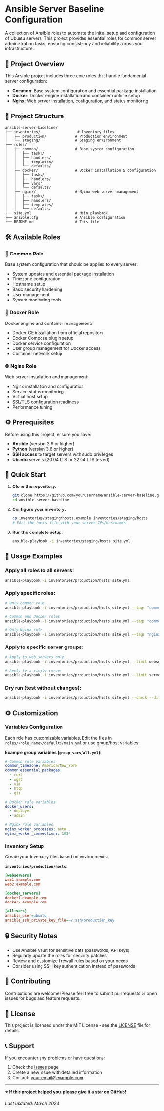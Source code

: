 # Ansible Server Baseline Configuration

A collection of Ansible roles to automate the initial setup and configuration of Ubuntu servers. This project provides essential roles for common server administration tasks, ensuring consistency and reliability across your infrastructure.

## 🚀 Project Overview

This Ansible project includes three core roles that handle fundamental server configuration:

- **Common**: Base system configuration and essential package installation
- **Docker**: Docker engine installation and container runtime setup
- **Nginx**: Web server installation, configuration, and status monitoring

## 📁 Project Structure

```
ansible-server-baseline/
├── inventories/                 # Inventory files
│   ├── production/             # Production environment
│   └── staging/                # Staging environment
├── roles/
│   ├── common/                 # Base system configuration
│   │   ├── tasks/
│   │   ├── handlers/
│   │   ├── templates/
│   │   └── defaults/
│   ├── docker/                 # Docker installation & configuration
│   │   ├── tasks/
│   │   ├── handlers/
│   │   ├── vars/
│   │   └── defaults/
│   ├── nginx/                  # Nginx web server management
│   │   ├── tasks/
│   │   ├── handlers/
│   │   ├── templates/
│   │   └── defaults/
├── site.yml                    # Main playbook
├── ansible.cfg                 # Ansible configuration
└── README.md                   # This file
```

## 🛠️ Available Roles

### 🔧 Common Role
Base system configuration that should be applied to every server:

- System updates and essential package installation
- Timezone configuration
- Hostname setup
- Basic security hardening
- User management
- System monitoring tools

### 🐳 Docker Role
Docker engine and container management:

- Docker CE installation from official repository
- Docker Compose plugin setup
- Docker service configuration
- User group management for Docker access
- Container network setup

### 🌐 Nginx Role
Web server installation and management:

- Nginx installation and configuration
- Service status monitoring
- Virtual host setup
- SSL/TLS configuration readiness
- Performance tuning

## ⚙️ Prerequisites

Before using this project, ensure you have:

- **Ansible** (version 2.9 or higher)
- **Python** (version 3.6 or higher)
- **SSH access** to target servers with sudo privileges
- **Ubuntu** servers (20.04 LTS or 22.04 LTS tested)

## 🚀 Quick Start

1. **Clone the repository:**
   ```bash
   git clone https://github.com/yourusername/ansible-server-baseline.git
   cd ansible-server-baseline
   ```

2. **Configure your inventory:**
   ```bash
   cp inventories/staging/hosts.example inventories/staging/hosts
   # Edit the hosts file with your server IPs/hostnames
   ```

3. **Run the complete setup:**
   ```bash
   ansible-playbook -i inventories/staging/hosts site.yml
   ```

## 🎯 Usage Examples

### Apply all roles to all servers:
```bash
ansible-playbook -i inventories/production/hosts site.yml
```

### Apply specific roles:
```bash
# Only common role
ansible-playbook -i inventories/production/hosts site.yml --tags "common"

# Common and Docker roles
ansible-playbook -i inventories/production/hosts site.yml --tags "common,docker"

# Only Nginx role
ansible-playbook -i inventories/production/hosts site.yml --tags "nginx"
```

### Apply to specific server groups:
```bash
# Apply to web servers only
ansible-playbook -i inventories/production/hosts site.yml --limit webservers

# Apply to a single server
ansible-playbook -i inventories/production/hosts site.yml --limit server1.example.com
```

### Dry run (test without changes):
```bash
ansible-playbook -i inventories/production/hosts site.yml --check --diff
```

## ⚙️ Customization

### Variables Configuration
Each role has customizable variables. Edit the files in `roles/<role_name>/defaults/main.yml` or use group/host variables:

**Example group variables (`group_vars/all.yml`):**
```yaml
# Common role variables
common_timezone: America/New_York
common_essential_packages:
  - curl
  - wget
  - vim
  - htop
  - git

# Docker role variables
docker_users:
  - deployer
  - admin

# Nginx role variables
nginx_worker_processes: auto
nginx_worker_connections: 1024
```

### Inventory Setup
Create your inventory files based on environments:

**`inventories/production/hosts`:**
```ini
[webservers]
web1.example.com
web2.example.com

[docker_servers]
docker1.example.com
docker2.example.com

[all:vars]
ansible_user=ubuntu
ansible_ssh_private_key_file=~/.ssh/production_key
```

## 🔒 Security Notes

- Use Ansible Vault for sensitive data (passwords, API keys)
- Regularly update the roles for security patches
- Review and customize firewall rules based on your needs
- Consider using SSH key authentication instead of passwords

## 🤝 Contributing

Contributions are welcome! Please feel free to submit pull requests or open issues for bugs and feature requests.

## 📄 License

This project is licensed under the MIT License - see the [LICENSE](LICENSE) file for details.

## 📞 Support

If you encounter any problems or have questions:

1. Check the [Issues](https://github.com/yourusername/ansible-server-baseline/issues) page
2. Create a new issue with detailed information
3. Contact: your-email@example.com

---

**⭐ If this project helped you, please give it a star on GitHub!**

*Last updated: March 2024*
